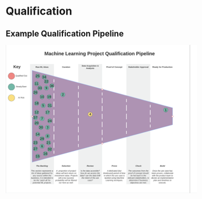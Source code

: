 # Qualification

## Example Qualification Pipeline

![pipeline example](../images/qualification-pipeline-example.png)